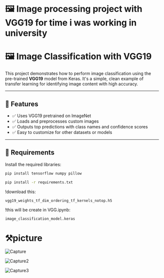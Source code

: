 # 🖼️ Image processing project with VGG19 for time i was working in university

# 🖼️ Image Classification with VGG19

This project demonstrates how to perform image classification using the pre-trained **VGG19** model from Keras. It's a simple, clean example of transfer learning for identifying image content with high accuracy.

---

## 🚀 Features

- ✅ Uses VGG19 pretrained on ImageNet
- ✅ Loads and preprocesses custom images
- ✅ Outputs top predictions with class names and confidence scores
- ✅ Easy to customize for other datasets or models

---

## 🧰 Requirements

Install the required libraries:

```bash
pip install tensorflow numpy pillow
```

```bash
pip install -r requirements.txt
```

!download this:
```
vgg19_weights_tf_dim_ordering_tf_kernels_notop.h5
```
!this will be create in VGG.ipynb:
```
image_classification_model.keras
```
# ⚒️picture

![Capture](https://github.com/user-attachments/assets/f77c67e1-0827-43a7-9b00-c8fc47e19fde)


![Capture2](https://github.com/user-attachments/assets/e902341a-99a5-47c4-bfe6-c9594f7fdc3c)

![Capture3](https://github.com/user-attachments/assets/252f5c67-f089-4dc8-86c4-71921621d346)
